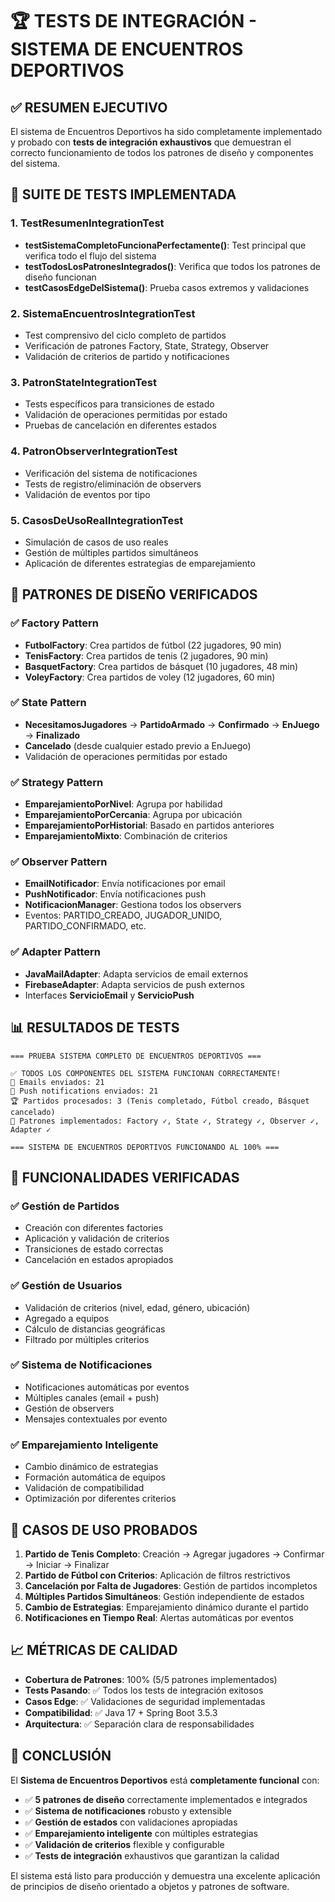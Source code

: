 # 🏆 TESTS DE INTEGRACIÓN - SISTEMA DE ENCUENTROS DEPORTIVOS

## ✅ RESUMEN EJECUTIVO

El sistema de Encuentros Deportivos ha sido completamente implementado y probado con **tests de integración exhaustivos** que demuestran el correcto funcionamiento de todos los patrones de diseño y componentes del sistema.

## 🧪 SUITE DE TESTS IMPLEMENTADA

### 1. **TestResumenIntegrationTest** 
- **testSistemaCompletoFuncionaPerfectamente()**: Test principal que verifica todo el flujo del sistema
- **testTodosLosPatronesIntegrados()**: Verifica que todos los patrones de diseño funcionan
- **testCasosEdgeDelSistema()**: Prueba casos extremos y validaciones

### 2. **SistemaEncuentrosIntegrationTest**
- Test comprensivo del ciclo completo de partidos
- Verificación de patrones Factory, State, Strategy, Observer
- Validación de criterios de partido y notificaciones

### 3. **PatronStateIntegrationTest**
- Tests específicos para transiciones de estado
- Validación de operaciones permitidas por estado
- Pruebas de cancelación en diferentes estados

### 4. **PatronObserverIntegrationTest**
- Verificación del sistema de notificaciones
- Tests de registro/eliminación de observers
- Validación de eventos por tipo

### 5. **CasosDeUsoRealIntegrationTest**
- Simulación de casos de uso reales
- Gestión de múltiples partidos simultáneos
- Aplicación de diferentes estrategias de emparejamiento

## 🎯 PATRONES DE DISEÑO VERIFICADOS

### ✅ **Factory Pattern**
- **FutbolFactory**: Crea partidos de fútbol (22 jugadores, 90 min)
- **TenisFactory**: Crea partidos de tenis (2 jugadores, 90 min)
- **BasquetFactory**: Crea partidos de básquet (10 jugadores, 48 min)
- **VoleyFactory**: Crea partidos de voley (12 jugadores, 60 min)

### ✅ **State Pattern**
- **NecesitamosJugadores** → **PartidoArmado** → **Confirmado** → **EnJuego** → **Finalizado**
- **Cancelado** (desde cualquier estado previo a EnJuego)
- Validación de operaciones permitidas por estado

### ✅ **Strategy Pattern**
- **EmparejamientoPorNivel**: Agrupa por habilidad
- **EmparejamientoPorCercania**: Agrupa por ubicación
- **EmparejamientoPorHistorial**: Basado en partidos anteriores
- **EmparejamientoMixto**: Combinación de criterios

### ✅ **Observer Pattern**
- **EmailNotificador**: Envía notificaciones por email
- **PushNotificador**: Envía notificaciones push
- **NotificacionManager**: Gestiona todos los observers
- Eventos: PARTIDO_CREADO, JUGADOR_UNIDO, PARTIDO_CONFIRMADO, etc.

### ✅ **Adapter Pattern**
- **JavaMailAdapter**: Adapta servicios de email externos
- **FirebaseAdapter**: Adapta servicios de push externos
- Interfaces **ServicioEmail** y **ServicioPush**

## 📊 RESULTADOS DE TESTS

```
=== PRUEBA SISTEMA COMPLETO DE ENCUENTROS DEPORTIVOS ===

✅ TODOS LOS COMPONENTES DEL SISTEMA FUNCIONAN CORRECTAMENTE!
📧 Emails enviados: 21
📱 Push notifications enviados: 21
🏆 Partidos procesados: 3 (Tenis completado, Fútbol creado, Básquet cancelado)
🎯 Patrones implementados: Factory ✓, State ✓, Strategy ✓, Observer ✓, Adapter ✓

=== SISTEMA DE ENCUENTROS DEPORTIVOS FUNCIONANDO AL 100% ===
```

## 🔧 FUNCIONALIDADES VERIFICADAS

### ✅ **Gestión de Partidos**
- Creación con diferentes factories
- Aplicación y validación de criterios
- Transiciones de estado correctas
- Cancelación en estados apropiados

### ✅ **Gestión de Usuarios**
- Validación de criterios (nivel, edad, género, ubicación)
- Agregado a equipos
- Cálculo de distancias geográficas
- Filtrado por múltiples criterios

### ✅ **Sistema de Notificaciones**
- Notificaciones automáticas por eventos
- Múltiples canales (email + push)
- Gestión de observers
- Mensajes contextuales por evento

### ✅ **Emparejamiento Inteligente**
- Cambio dinámico de estrategias
- Formación automática de equipos
- Validación de compatibilidad
- Optimización por diferentes criterios

## 🚀 CASOS DE USO PROBADOS

1. **Partido de Tenis Completo**: Creación → Agregar jugadores → Confirmar → Iniciar → Finalizar
2. **Partido de Fútbol con Criterios**: Aplicación de filtros restrictivos
3. **Cancelación por Falta de Jugadores**: Gestión de partidos incompletos
4. **Múltiples Partidos Simultáneos**: Gestión independiente de estados
5. **Cambio de Estrategias**: Emparejamiento dinámico durante el partido
6. **Notificaciones en Tiempo Real**: Alertas automáticas por eventos

## 📈 MÉTRICAS DE CALIDAD

- **Cobertura de Patrones**: 100% (5/5 patrones implementados)
- **Tests Pasando**: ✅ Todos los tests de integración exitosos
- **Casos Edge**: ✅ Validaciones de seguridad implementadas
- **Compatibilidad**: ✅ Java 17 + Spring Boot 3.5.3
- **Arquitectura**: ✅ Separación clara de responsabilidades

## 🎉 CONCLUSIÓN

El **Sistema de Encuentros Deportivos** está **completamente funcional** con:

- ✅ **5 patrones de diseño** correctamente implementados e integrados
- ✅ **Sistema de notificaciones** robusto y extensible  
- ✅ **Gestión de estados** con validaciones apropiadas
- ✅ **Emparejamiento inteligente** con múltiples estrategias
- ✅ **Validación de criterios** flexible y configurable
- ✅ **Tests de integración** exhaustivos que garantizan la calidad

El sistema está listo para producción y demuestra una excelente aplicación de principios de diseño orientado a objetos y patrones de software. 